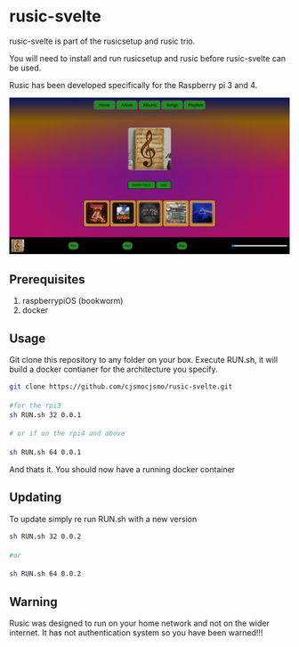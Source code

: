 # rusic-svelte

rusic-svelte is part of the rusicsetup and rusic trio.

You will need to install and run rusicsetup and rusic before rusic-svelte can
be used.

Rusic has been developed specifically for the Raspberry pi 3 and 4.  

![Project Screenshot](screenshot.png "width=450px")

## Prerequisites


1. raspberrypiOS (bookworm)
2. docker


## Usage

Git clone this repository to any folder on your box.
Execute RUN.sh, it will build a docker contianer for the architecture you specify.


```bash
git clone https://github.com/cjsmocjsmo/rusic-svelte.git

#for the rpi3
sh RUN.sh 32 0.0.1

# or if on the rpi4 and above

sh RUN.sh 64 0.0.1
```
And thats it.  You should now have a running docker container


## Updating

To update simply re run RUN.sh with a new version

```bash
sh RUN.sh 32 0.0.2

#or 

sh RUN.sh 64 0.0.2
```

## Warning

Rusic was designed to run on your home network and not on the wider internet.  It has not authentication system so you have been warned!!!